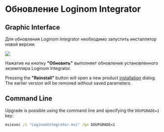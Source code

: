 # Обновление Loginom Integrator

## Graphic Interface

Для обновления Loginom Integrator необходимо запустить инсталлятор новой версии:

![](../images/integrator_msi_upgrade.png)

Нажатие на кнопку **"Обновить"** выполняет обновление установленного экземпляра Loginom Integrator.

Pressing the **"Reinstall"** button will open a new product [installation](./setup.md) dialog. The earlier version will be removed without saved parameters.

## Command Line

Upgrade is possible using the command line and specifying the `DOUPGRADE=1` key:

```cmd
msiexec /i "LoginomIntegrator.msi" /qn DOUPGRADE=1
```

